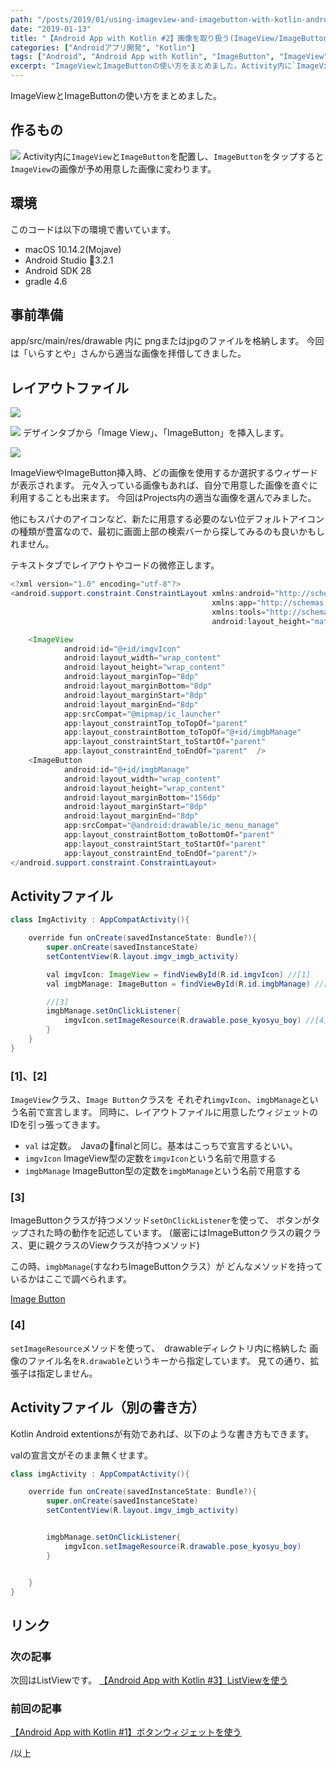 ```yaml
---
path: "/posts/2019/01/using-imageview-and-imagebutton-with-kotlin-android-part2/"
date: "2019-01-13"
title: "【Android App with Kotlin #2】画像を取り扱う(ImageView/ImageButton)"
categories: ["Androidアプリ開発", "Kotlin"]
tags: ["Android", "Android App with Kotlin", "ImageButton", "ImageView", "Kotlin"]
excerpt: "ImageViewとImageButtonの使い方をまとめました。Activity内に`ImageView`と`ImageButton`を配置し、`ImageButton`をタップすると`Image..."
---
```


ImageViewとImageButtonの使い方をまとめました。

## 作るもの

![](https://blog.killinsun.com/wp-content/uploads/2019/01/02_imgView_Button.gif)
Activity内に`ImageView`と`ImageButton`を配置し、`ImageButton`をタップすると
`ImageView`の画像が予め用意した画像に変わります。

## 環境

このコードは以下の環境で書いています。

* macOS 10.14.2(Mojave)
* Android Studio 3.2.1
* Android SDK 28
* gradle 4.6

## 事前準備

app/src/main/res/drawable 内に pngまたはjpgのファイルを格納します。
今回は「いらすとや」さんから適当な画像を拝借してきました。

## レイアウトファイル

![](https://blog.killinsun.com/wp-content/uploads/2019/01/e72e013d37ef3effd4ec5d874cf2be67.png)

![](https://blog.killinsun.com/wp-content/uploads/2019/01/3ef7b7ca71fc7ef590fba1c41f3912f3.png)
デザインタブから「Image View」、「ImageButton」を挿入します。

![](https://blog.killinsun.com/wp-content/uploads/2019/01/f5d9f66c6b181612c7ed66f2cd044b78.png)

ImageViewやImageButton挿入時、どの画像を使用するか選択するウィザードが表示されます。
元々入っている画像もあれば、自分で用意した画像を直ぐに利用することも出来ます。
今回はProjects内の適当な画像を選んでみました。

他にもスパナのアイコンなど、新たに用意する必要のない位デフォルトアイコンの種類が豊富なので、最初に画面上部の検索バーから探してみるのも良いかもしれません。

テキストタブでレイアウトやコードの微修正します。

```Java
<?xml version="1.0" encoding="utf-8"?>
<android.support.constraint.ConstraintLayout xmlns:android="http://schemas.android.com/apk/res/android"
                                             xmlns:app="http://schemas.android.com/apk/res-auto"
                                             xmlns:tools="http://schemas.android.com/tools" android:layout_width="match_parent"
                                             android:layout_height="match_parent">

    <ImageView
            android:id="@+id/imgvIcon"
            android:layout_width="wrap_content"
            android:layout_height="wrap_content"
            android:layout_marginTop="8dp"
            android:layout_marginBottom="8dp"
            android:layout_marginStart="8dp"
            android:layout_marginEnd="8dp"
            app:srcCompat="@mipmap/ic_launcher"
            app:layout_constraintTop_toTopOf="parent"
            app:layout_constraintBottom_toTopOf="@+id/imgbManage"
            app:layout_constraintStart_toStartOf="parent"
            app:layout_constraintEnd_toEndOf="parent"  />
    <ImageButton
            android:id="@+id/imgbManage"
            android:layout_width="wrap_content"
            android:layout_height="wrap_content"
            android:layout_marginBottom="156dp"
            android:layout_marginStart="8dp"
            android:layout_marginEnd="8dp"
            app:srcCompat="@android:drawable/ic_menu_manage"
            app:layout_constraintBottom_toBottomOf="parent"
            app:layout_constraintStart_toStartOf="parent"
            app:layout_constraintEnd_toEndOf="parent"/>
</android.support.constraint.ConstraintLayout>
```

## Activityファイル

```Java
class ImgActivity : AppCompatActivity(){

    override fun onCreate(savedInstanceState: Bundle?){
        super.onCreate(savedInstanceState)
        setContentView(R.layout.imgv_imgb_activity)

        val imgvIcon: ImageView = findViewById(R.id.imgvIcon) //[1]
        val imgbManage: ImageButton = findViewById(R.id.imgbManage) //[2]

        //[3]
        imgbManage.setOnClickListener{
            imgvIcon.setImageResource(R.drawable.pose_kyosyu_boy) //[4]
        }
    }
}
```

### [1]、[2]

`ImageView`クラス、`Image Button`クラスを それぞれ`imgvIcon`、`imgbManage`という名前で宣言します。
同時に、レイアウトファイルに用意したウィジェットのIDを引っ張ってきます。

* `val` は定数。　Javaのfinalと同じ。基本はこっちで宣言するといい。
* `imgvIcon` ImageView型の定数を`imgvIcon`という名前で用意する
* `imgbManage` ImageButton型の定数を`imgbManage`という名前で用意する

### [3]

ImageButtonクラスが持つメソッド`setOnClickListener`を使って、
ボタンがタップされた時の動作を記述しています。
(厳密にはImageButtonクラスの親クラス、更に親クラスのViewクラスが持つメソッド)

この時、`imgbManage`(すなわちImageButtonクラス）が
どんなメソッドを持っているかはここで調べられます。

[Image Button](https://developer.android.com/reference/android/widget/ImageButton)

### [4]

`setImageResource`メソッドを使って、　drawableディレクトリ内に格納した
画像のファイル名を`R.drawable`というキーから指定しています。
見ての通り、拡張子は指定しません。

## Activityファイル（別の書き方）

Kotlin Android extentionsが有効であれば、以下のような書き方もできます。

valの宣言文がそのまま無くせます。

```Java
class imgActivity : AppCompatActivity(){

    override fun onCreate(savedInstanceState: Bundle?){
        super.onCreate(savedInstanceState)
        setContentView(R.layout.imgv_imgb_activity)


        imgbManage.setOnClickListener{
            imgvIcon.setImageResource(R.drawable.pose_kyosyu_boy)
        }


    }
}
```

## リンク

### 次の記事

次回はListViewです。
[【Android App with Kotlin #3】ListViewを使う](https://blog.killinsun.com/?p=418)

### 前回の記事

[【Android App with Kotlin #1】ボタンウィジェットを使う](https://blog.killinsun.com/?p=353)

/以上